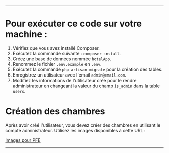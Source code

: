 

---

# Pour exécuter ce code sur votre machine :
1. Vérifiez que vous avez installé Composer.
2. Exécutez la commande suivante : `composer install`.
3. Créez une base de données nommée `hotelApp`.
4. Renommez le fichier `.env.example` en `.env`.
5. Exécutez la commande `php artisan migrate` pour la création des tables.
6. Enregistrez un utilisateur avec l'email `admin@email.com`.
7. Modifiez les informations de l'utilisateur créé pour le rendre administrateur en changeant la valeur du champ `is_admin` dans la table `users`.

# Création des chambres
Après avoir créé l'utilisateur, vous devez créer des chambres en utilisant le compte administrateur. Utilisez les images disponibles à cette URL :

[Images pour PFE](https://github.com/echlaihi/images_pfe)

---